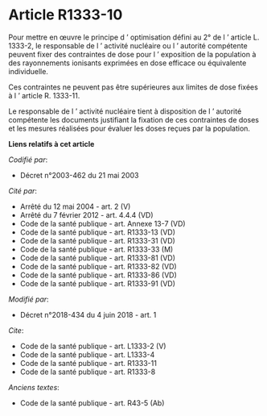 # Article R1333-10

Pour mettre en œuvre le principe d ’ optimisation défini au 2° de l ’ article L. 1333-2, le responsable de l ’ activité
nucléaire ou l ’ autorité compétente peuvent fixer des contraintes de dose pour l ’ exposition de la population à des
rayonnements ionisants exprimées en dose efficace ou équivalente individuelle. 

Ces contraintes ne peuvent pas être supérieures aux limites de dose fixées à l ’ article R. 1333-11.

Le responsable de l ’ activité nucléaire tient à disposition de l ’ autorité compétente les documents justifiant la fixation
de ces contraintes de doses et les mesures réalisées pour évaluer les doses reçues par la population.

**Liens relatifs à cet article**

_Codifié par_:

  - Décret n°2003-462 du 21 mai 2003

_Cité par_:

  - Arrêté du 12 mai 2004 - art. 2 (V)
  - Arrêté du 7 février 2012 - art. 4.4.4 (VD)
  - Code de la santé publique - art. Annexe 13-7 (VD)
  - Code de la santé publique - art. R1333-13 (VD)
  - Code de la santé publique - art. R1333-31 (VD)
  - Code de la santé publique - art. R1333-33 (M)
  - Code de la santé publique - art. R1333-81 (VD)
  - Code de la santé publique - art. R1333-82 (VD)
  - Code de la santé publique - art. R1333-86 (VD)
  - Code de la santé publique - art. R1333-91 (VD)

_Modifié par_:

  - Décret n°2018-434 du 4 juin 2018 - art. 1

_Cite_:

  - Code de la santé publique - art. L1333-2 (V)
  - Code de la santé publique - art. L1333-4
  - Code de la santé publique - art. R1333-11
  - Code de la santé publique - art. R1333-8

_Anciens textes_:

  - Code de la santé publique - art. R43-5 (Ab)
